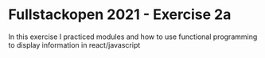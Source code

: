 # Fullstackopen 2021 - Exercise 2a

In this exercise I practiced modules and how to use functional programming to display information in react/javascript
